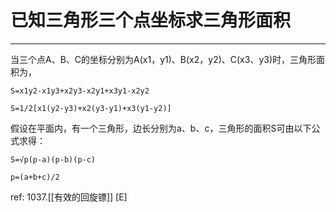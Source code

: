 # 已知三角形三个点坐标求三角形面积

---

当三个点A、B、C的坐标分别为A(x1，y1)、B(x2，y2)、C(x3、y3)时，三角形面积为，

```
S=x1y2-x1y3+x2y3-x2y1+x3y1-x2y2 

S=1/2[x1(y2-y3)+x2(y3-y1)+x3(y1-y2)]
```

假设在平面内，有一个三角形，边长分别为a、b、c，三角形的面积S可由以下公式求得：
```
S=√p(p-a)(p-b)(p-c)

p=(a+b+c)/2
```

ref: 1037.[[有效的回旋镖]]  [E]